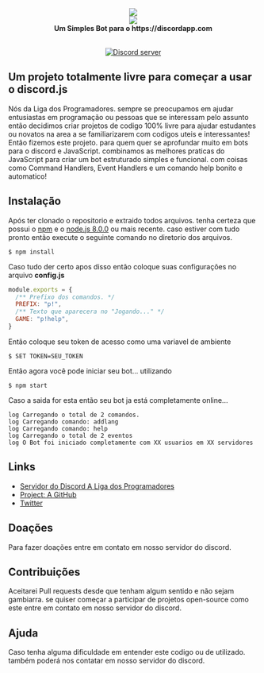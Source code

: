 <div align="center">
  <img src="https://i.imgur.com/pI0g7mg.png"><br>
  <img src="https://i.imgur.com/AxI9yNz.png"><br>
  <b>Um Simples Bot para o https://discordapp.com</b><br><br>
  
  <p>
    <a href="https://discord.gg/J78z3FV" target="_blank"><img src="https://discordapp.com/api/guilds/366404358440615951/embed.png" alt="Discord server"/></a>
  </p>
</div>

## Um projeto totalmente livre para começar a usar o discord.js
Nós da Liga dos Programadores. sempre se preocupamos em ajudar entusiastas em programação ou pessoas que se interessam pelo assunto então decidimos criar projetos de codigo 100% livre para ajudar estudantes ou novatos na area a se familiarizarem com codigos uteis e interessantes!
Então fizemos este projeto. para quem quer se aprofundar muito em bots para o discord e JavaScript. combinamos as melhores praticas do JavaScript para criar um bot estruturado simples e funcional. com coisas como Command Handlers, Event Handlers e um comando help bonito e automatico!

## Instalação
Após ter clonado o repositorio e extraido todos arquivos. tenha certeza que possui o [npm](https://www.npmjs.com/) e o [node.js 8.0.0](https://nodejs.org/en/) ou mais recente. caso estiver com tudo pronto então execute o seguinte comando no diretorio dos arquivos.

```$ npm install```

Caso tudo der certo apos disso então coloque suas configurações no arquivo **config.js**

```javascript
module.exports = {
  /** Prefixo dos comandos. */
  PREFIX: "p!",
  /** Texto que aparecera no "Jogando..." */
  GAME: "p!help",
}
```

Então coloque seu token de acesso como uma variavel de ambiente

```$ SET TOKEN=SEU_TOKEN```

Então agora você pode iniciar seu bot... utilizando

```$ npm start```

Caso a saida for esta então seu bot ja está completamente online...

```
log Carregando o total de 2 comandos.
log Carregando comando: addlang
log Carregando comando: help
log Carregando o total de 2 eventos
log O Bot foi iniciado completamente com XX usuarios em XX servidores
```

## Links
* [Servidor do Discord A Liga dos Programadores](https://discord.gg/J78z3FV)
* [Project: A GitHub](https://github.com/katho162/ProjectA)
* [Twitter](https://twitter.com/123katho)

## Doações
Para fazer doações entre em contato em nosso servidor do discord.

## Contribuições
Aceitarei Pull requests desde que tenham algum sentido e não sejam gambiarra. se quiser começar a participar de projetos open-source como este entre em contato em nosso servidor do discord.

## Ajuda
Caso tenha alguma dificuldade em entender este codigo ou de utilizado. também poderá nos contatar em nosso servidor do discord.
